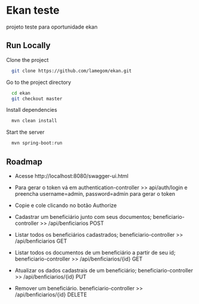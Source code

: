 
# Ekan teste

projeto teste para oportunidade ekan 

## Run Locally

Clone the project

```bash
  git clone https://github.com/lamegom/ekan.git
```

Go to the project directory

```bash
  cd ekan
  git checkout master
```

Install dependencies

```bash
  mvn clean install
```

Start the server

```bash
  mvn spring-boot:run
```


## Roadmap

- Acesse http://localhost:8080/swagger-ui.html

- Para gerar o token vá em authentication-controller >> api/auth/login e preencha username=admin, password=admin para gerar o token

- Copie e cole clicando no botão Authorize


- Cadastrar um beneficiário junto com seus documentos; beneficiario-controller >> /api/benficiarios POST
- Listar todos os beneficiários cadastrados; beneficiario-controller >> /api/benficiarios GET
- Listar todos os documentos de um beneficiário a partir de seu id; beneficiario-controller >> /api/benficiarios/{id} GET
- Atualizar os dados cadastrais de um beneficiário; beneficiario-controller >> /api/benficiarios/{id} PUT
- Remover um beneficiário. beneficiario-controller >> /api/benficiarios/{id} DELETE

